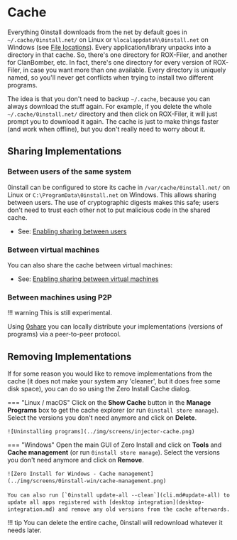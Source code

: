 # Cache

Everything 0install downloads from the net by default goes in `~/.cache/0install.net/` on Linux or `%localappdata%\0install.net` on Windows (see [File locations](file-locations.md)). Every application/library unpacks into a directory in that cache. So, there's one directory for ROX-Filer, and another for ClanBomber, etc. In fact, there's one directory for every version of ROX-Filer, in case you want more than one available. Every directory is uniquely named, so you'll never get conflicts when trying to install two different programs.

The idea is that you don't need to backup `~/.cache`, because you can always download the stuff again. For example, if you delete the whole `~/.cache/0install.net/` directory and then click on ROX-Filer, it will just prompt you to download it again. The cache is just to make things faster (and work when offline), but you don't really need to worry about it.

## Sharing Implementations

### Between users of the same system

0install can be configured to store its cache in `/var/cache/0install.net/` on Linux or `C:\ProgramData\0install.net` on Windows. This allows sharing between users. The use of cryptographic digests makes this safe; users don't need to trust each other not to put malicious code in the shared cache.

*   See: [Enabling sharing between users](sharing.md)

### Between virtual machines

You can also share the cache between virtual machines:

*   See: [Enabling sharing between virtual machines](virtual-machines.md)

### Between machines using P2P

!!! warning
    This is still experimental.

Using [0share](../tools/0share.md) you can locally distribute your implementations (versions of programs) via a peer-to-peer protocol.

## Removing Implementations

If for some reason you would like to remove implementations from the cache (it does not make your system any 'cleaner', but it does free some disk space), you can do so using the Zero Install Cache dialog.

=== "Linux / macOS"
    Click on the **Show Cache** button in the **Manage Programs** box to get the cache explorer (or run `0install store manage`). Select the versions you don't need anymore and click on **Delete**.

    ![Uninstalling programs](../img/screens/injector-cache.png)

=== "Windows"
    Open the main GUI of Zero Install and click on **Tools** and **Cache management** (or run `0install store manage`). Select the versions you don't need anymore and click on **Remove**.

    ![Zero Install for Windows - Cache management](../img/screens/0install-win/cache-management.png)

    You can also run [`0install update-all --clean`](cli.md#update-all) to update all apps registered with [desktop integration](desktop-integration.md) and remove any old versions from the cache afterwards.

!!! tip
    You can delete the entire cache, 0install will redownload whatever it needs later.
